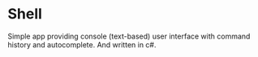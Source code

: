 Shell
=====

Simple app providing console (text-based) user interface with command history and autocomplete. And written in c#.